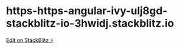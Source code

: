 # https-https-angular-ivy-ulj8gd-stackblitz-io-3hwidj.stackblitz.io

[Edit on StackBlitz ⚡️](https://stackblitz.com/edit/angular-ivy-rxwhea)